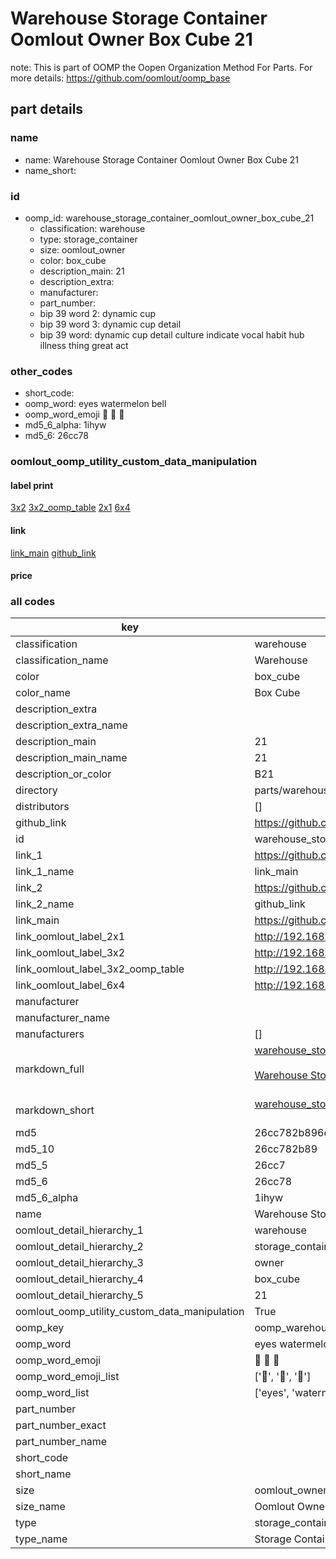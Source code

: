 # Warehouse Storage Container Oomlout Owner Box Cube 21  

note: This is part of OOMP the Oopen Organization Method For Parts. For more details: https://github.com/oomlout/oomp_base

##  part details





### name
* name: Warehouse Storage Container Oomlout Owner Box Cube 21
* name_short: 
### id
* oomp_id: warehouse_storage_container_oomlout_owner_box_cube_21
  * classification: warehouse
  * type: storage_container
  * size: oomlout_owner
  * color: box_cube
  * description_main: 21
  * description_extra: 
  * manufacturer: 
  * part_number: 
  * bip 39 word 2: dynamic cup
  * bip 39 word 3: dynamic cup detail
  * bip 39 word: dynamic cup detail culture indicate vocal habit hub illness thing great act

### other_codes
* short_code: 
* oomp_word: eyes watermelon bell
* oomp_word_emoji :eyes: :watermelon: :bell:
* md5_6_alpha: 1ihyw
* md5_6: 26cc78






### oomlout_oomp_utility_custom_data_manipulation
#### label print
[3x2](http://192.168.1.245:1112/?label=oomp%201ihyw)
[3x2_oomp_table](http://192.168.1.107:1112/?label=oomp%201ihyw)
[2x1](http://192.168.1.242:1112/?label=oomp%201ihyw)
[6x4](http://192.168.1.55:1112/?label=oomp%201ihyw)    

#### link

[link_main](https://github.com/oomlout/oomlout_oomp_current_version_messy/tree/main/parts/warehouse_storage_container_oomlout_owner_box_cube_21) [github_link](https://github.com/oomlout/oomlout_oomp_part_src/tree/main/parts/warehouse_storage_container_oomlout_owner_box_cube_21)                             

#### price







### all codes 
| key | value |  
| --- | --- |  
| classification | warehouse |  
| classification_name | Warehouse |  
| color | box_cube |  
| color_name | Box Cube |  
| description_extra |  |  
| description_extra_name |  |  
| description_main | 21 |  
| description_main_name | 21 |  
| description_or_color | B21 |  
| directory | parts/warehouse_storage_container_oomlout_owner_box_cube_21 |  
| distributors | [] |  
| github_link | https://github.com/oomlout/oomlout_oomp_part_src/tree/main/parts/warehouse_storage_container_oomlout_owner_box_cube_21 |  
| id | warehouse_storage_container_oomlout_owner_box_cube_21 |  
| link_1 | https://github.com/oomlout/oomlout_oomp_current_version_messy/tree/main/parts/warehouse_storage_container_oomlout_owner_box_cube_21 |  
| link_1_name | link_main |  
| link_2 | https://github.com/oomlout/oomlout_oomp_part_src/tree/main/parts/warehouse_storage_container_oomlout_owner_box_cube_21 |  
| link_2_name | github_link |  
| link_main | https://github.com/oomlout/oomlout_oomp_current_version_messy/tree/main/parts/warehouse_storage_container_oomlout_owner_box_cube_21 |  
| link_oomlout_label_2x1 | http://192.168.1.242:1112/?label=oomp%201ihyw |  
| link_oomlout_label_3x2 | http://192.168.1.245:1112/?label=oomp%201ihyw |  
| link_oomlout_label_3x2_oomp_table | http://192.168.1.107:1112/?label=oomp%201ihyw |  
| link_oomlout_label_6x4 | http://192.168.1.55:1112/?label=oomp%201ihyw |  
| manufacturer |  |  
| manufacturer_name |  |  
| manufacturers | [] |  
| markdown_full | [warehouse_storage_container_oomlout_owner_box_cube_21](https://github.com/oomlout/oomlout_oomp_current_version_messy/tree/main/parts/warehouse_storage_container_oomlout_owner_box_cube_21)<br>[](https://github.com/oomlout/oomlout_oomp_current_version_messy/tree/main/parts/warehouse_storage_container_oomlout_owner_box_cube_21)<br>[Warehouse Storage Container Oomlout Owner Box Cube 21](https://github.com/oomlout/oomlout_oomp_current_version_messy/tree/main/parts/warehouse_storage_container_oomlout_owner_box_cube_21)<br><br> |  
| markdown_short | [warehouse_storage_container_oomlout_owner_box_cube_21](https://github.com/oomlout/oomlout_oomp_current_version_messy/tree/main/parts/warehouse_storage_container_oomlout_owner_box_cube_21)<br><br> |  
| md5 | 26cc782b896e8d07d5397358788d6a26 |  
| md5_10 | 26cc782b89 |  
| md5_5 | 26cc7 |  
| md5_6 | 26cc78 |  
| md5_6_alpha | 1ihyw |  
| name | Warehouse Storage Container Oomlout Owner Box Cube 21 |  
| oomlout_detail_hierarchy_1 | warehouse |  
| oomlout_detail_hierarchy_2 | storage_container |  
| oomlout_detail_hierarchy_3 | owner |  
| oomlout_detail_hierarchy_4 | box_cube |  
| oomlout_detail_hierarchy_5 | 21 |  
| oomlout_oomp_utility_custom_data_manipulation | True |  
| oomp_key | oomp_warehouse_storage_container_oomlout_owner_box_cube_21 |  
| oomp_word | eyes watermelon bell |  
| oomp_word_emoji | :eyes: :watermelon: :bell: |  
| oomp_word_emoji_list | [':eyes:', ':watermelon:', ':bell:'] |  
| oomp_word_list | ['eyes', 'watermelon', 'bell'] |  
| part_number |  |  
| part_number_exact |  |  
| part_number_name |  |  
| short_code |  |  
| short_name |  |  
| size | oomlout_owner |  
| size_name | Oomlout Owner |  
| type | storage_container |  
| type_name | Storage Container |  
